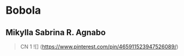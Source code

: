 # Bobola
## Mikylla Sabrina R. Agnabo
>CN 1
![] (https://www.pinterest.com/pin/465911523947526089/)
